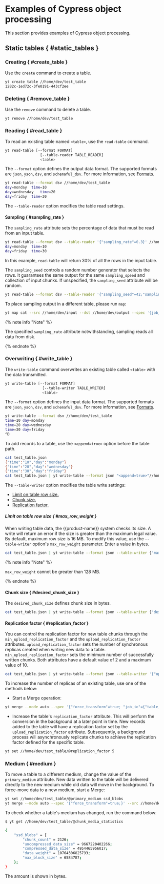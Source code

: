 # Examples of Cypress object processing

This section provides examples of Cypress object processing.

## Static tables { #static_tables }

### Creating { #create_table }

Use the `create` command to create a table.

```bash
yt create table //home/dev/test_table
1282c-1ed72c-3fe0191-443cf2ee
```

### Deleting { #remove_table }

Use the `remove` command to delete a table.

```bash
yt remove //home/dev/test_table
```

### Reading { #read_table }

To read an existing table named `<table>`, use the `read-table` command.

```bash
yt read-table [--format FORMAT]
                [--table-reader TABLE_READER]
                <table>
```

The `--format` option defines the output data format. The supported formats are `json`, `yson`, `dsv`, and `schemaful_dsv`. For more information, see [Formats](../../../user-guide/storage/formats.md).

```bash
yt read-table --format dsv //home/dev/test_table
day=monday	time=10
day=wednesday	time=20
day=friday	time=30
```

The `--table-reader` option modifies the table read settings.

#### Sampling { #sampling_rate }

The `sampling_rate` attribute sets the percentage of data that must be read from an input table.

```bash
yt read-table --format dsv --table-reader '{"sampling_rate"=0.3}' //home/dev/test_table
day=monday	time=10
day=friday	time=30
```

In this example, `read-table` will return 30% of all the rows in the input table.

The `sampling_seed` controls a random number generator that selects the rows. It guarantees the same output for the same `sampling_speed` and collection of input chunks. If unspecified, the `sampling_seed` attribute will be random.

```bash
yt read-table --format dsv --table-reader '{"sampling_seed"=42;"sampling_rate"=0.3}' //home/dev/test_table
```

To place sampling output in a different table, please run `map`:

```bash
yt map cat --src //home/dev/input --dst //home/dev/output --spec '{job_io = {table_reader = {sampling_rate = 0.001}}}' --format yson
```

{% note info "Note" %}

The specified `sampling_rate` attribute notwithstanding, sampling reads all data from disk.

{% endnote %}


### Overwriting { #write_table }

The `write-table` command overwrites an existing table called `<table>` with the data transmitted.

```bash
yt write-table [--format FORMAT]
                 [--table-writer TABLE_WRITER]
                 <table>
```

The `--format` option defines the input data format. The supported formats are `json`, `yson`, `dsv`, and `schemaful_dsv`. For more information, see [Formats](../../../user-guide/storage/formats.md).

```bash
yt write-table --format dsv //home/dev/test_table
time=10	day=monday
time=20	day=wednesday
time=30 day=friday
^D
```

To add records to a table, use the `<append=true>` option before the table path.

```bash
cat test_table.json
{"time":"10","day":"monday"}
{"time":"20","day":"wednesday"}
{"time":"30","day":"friday"}
cat test_table.json | yt write-table --format json "<append=true>"//home/dev/test_table
```

The `--table-writer` option modifies the table write settings:

* [Limit on table row size.](#max_row_weight)
* [Chunk size.](#desired_chunk_size)
* [Replication factor.](#replication_factor)

##### Limit on table row size { #max_row_weight }

When writing table data, the {{product-name}} system checks its size. A write will return an error if the size is greater than the maximum legal value.
By default, maximum row size is 16 MB. To modify this value, use the `--table-writer` option's `max_row_weight` parameter. Enter a value in bytes.

```bash
cat test_table.json | yt write-table --format json --table-writer {"max_row_weight"=33554432} //home/dev/test_table
```

{% note info "Note" %}

`max_row_weight` cannot be greater than 128 MB.

{% endnote %}

#### Chunk size { #desired_chunk_size }

The `desired_chunk_size` defines chunk size in bytes.

```bash
cat test_table.json | yt write-table --format json --table-writer {"desired_chunk_size"=1024} //home/dev/test_table
```

#### Replication factor { #replication_factor }

You can control the replication factor for new table chunks through the `min_upload_replication_factor` and the `upload_replication_factor` attributes.
`upload_replication_factor` sets the number of synchronous replicas created when writing new data to a table.
`min_upload_replication_factor` sets the minimum number of successfully written chunks. Both attributes have a default value of 2 and a maximum value of 10.

```bash
cat test_table.json | yt write-table --format json --table-writer '{"upload_replication_factor"=5;"min_upload_replication_factor"=3}' //home/dev/test_table
```

To increase the number of replicas of an existing table, use one of the methods below:
- Start a Merge operation:

```bash
yt merge --mode auto --spec '{"force_transform"=true; "job_io"={"table_writer"={"upload_replication_factor"=5}}}' --src <> --dst <>
```
- Increase the table's `replication_factor` attribute. This will perform the conversion in the background at a later point in time. New records added to the table will have a replication factor set by the `upload_replication_factor` attribute. Subsequently, a background process will asynchronously replicate chunks to achieve the replication factor defined for the specific table.

```bash
yt set //home/dev/test_table/@replication_factor 5
```

### Medium { #medium }

To move a table to a different medium, change the value of the `primary_medium` attribute.
New data written to the table will be delivered directly to the new medium while old data will move in the background.
To force-move data to a new medium, start a Merge:

```bash
yt set //home/dev/test_table/@primary_medium ssd_blobs
yt merge --mode auto --spec '{"force_transform"=true;}' --src //home/dev/test_table --dst //home/dev/test_table
```

To check whether a table's medium has changed, run the command below:

```bash
$ yt get //home/dev/test_table/@chunk_media_statistics

{
    "ssd_blobs" = {
        "chunk_count" = 2126;
        "uncompressed_data_size" = 9667220402266;
        "compressed_data_size" = 4954465956017;
        "data_weight" = 10764306825793;
        "max_block_size" = 6584787;
    };
}
```
The amount is shown in bytes.

